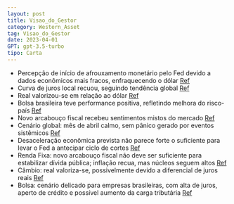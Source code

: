 ```yaml
---
layout: post
title: Visao_do_Gestor
category: Western_Asset
tag: Visao_do_Gestor
date: 2023-04-01
GPT: gpt-3.5-turbo
tipo: Carta
---
```


- Percepção de início de afrouxamento monetário pelo Fed devido a dados econômicos mais fracos, enfraquecendo o dólar
<a href="#" onclick="search_on_pdf('Visão do GestorNewsletter MensalSumário   Ganhou força a percepção de um in-ício de afrouxamento')">Ref</a>
- Curva de juros local recuou, seguindo tendência global
<a href="#" onclick="search_on_pdf('dólar.   A curva de juros local recuou mais uma vez, seguindo a tendência global.   O real també')">Ref</a>
- Real valorizou-se em relação ao dólar
<a href="#" onclick="search_on_pdf('continuou atuando para a desvalorização do dólar, mas a performance da moeda brasileira tem chamado')">Ref</a>
- Bolsa brasileira teve performance positiva, refletindo melhora do risco-país
<a href="#" onclick="search_on_pdf('BolsaA bolsa brasileira apresentou boa performance relativa no mês, subindo 3,5% em dólar e 1,9% e')">Ref</a>
- Novo arcabouço fiscal recebeu sentimentos mistos do mercado
<a href="#" onclick="search_on_pdf('as empresas.Fatos Que Marcaram Os Mercados No MêsRenda Fixa    Câmbio BolsaO novo arcabouço fis')">Ref</a>
- Cenário global: mês de abril calmo, sem pânico gerado por eventos sistêmicos
<a href="#" onclick="search_on_pdf('Cenário GlobalAbril foi um mês relativamente calmo no cenário global, depois de um mês de março dom')">Ref</a>
- Desaceleração econômica prevista não parece forte o suficiente para levar o Fed a antecipar ciclo de cortes
<a href="#" onclick="search_on_pdf('desaceleração não será tão forte a ponto de levar o Fed a antecipar um ciclo de cortes. A bolsa ame')">Ref</a>
- Renda Fixa: novo arcabouço fiscal não deve ser suficiente para estabilizar dívida pública; inflação recua, mas núcleos seguem altos
<a href="#" onclick="search_on_pdf('Cenário LocalRenda FixaNo mês em que finalmente temos um texto do novo arcabouço fiscal, o mercado')">Ref</a>
- Câmbio: real valoriza-se, possivelmente devido a diferencial de juros reais
<a href="#" onclick="search_on_pdf('continuou atuando para a desvalorização do dólar, mas a performance da moeda brasileira tem chamado')">Ref</a>
- Bolsa: cenário delicado para empresas brasileiras, com alta de juros, aperto de crédito e possível aumento da carga tributária
<a href="#" onclick="search_on_pdf('câmbio. No entanto, avaliamos que o cenário para as empresas brasileiras continua delicado, com as ')">Ref</a>
